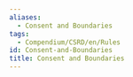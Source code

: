 ```yaml
---
aliases:
  - Consent and Boundaries
tags:
  - Compendium/CSRD/en/Rules
id: Consent-and-Boundaries
title: Consent and Boundaries
---
```


